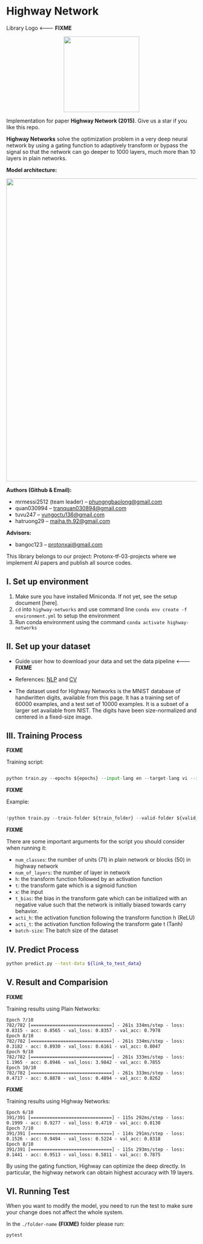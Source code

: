 # Highway Network

Library Logo <--- **FIXME**

<p align="center">
    <img src='https://storage.googleapis.com/protonx-cloud-storage/transformer/protonx-transf.png' width=200 class="center">
</p>

Implementation for paper **Highway Network (2015)**. Give us a star if you like this repo. 

**Highway Networks** solve the optimization problem in a very deep neural network by using a gating function to adaptively transform or bypass the signal so that the network can go deeper to 1000 layers, much more than 10 layers in plain networks.

**Model architecture:**

<p align="center">
    <img src='https://github.com/protonx-tf-03-projects/highway-networks/blob/readme/Highway-Networks.png' width=800 class="center">
</p>


**Authors (Github & Email):**
- mrmessi2512 (team leader) – phungngbaolong@gmail.com
- quan030994 – tranquan030894@gmail.com
- tuvu247 – vungoctu136@gmail.com
- hatruong29 – maiha.th.92@gmail.com

**Advisors:**
- bangoc123 – protonxai@gmail.com

This library belongs to our project: Protonx-tf-03-projects where we implement AI papers and publish all source codes.

## I.  Set up environment
1.	Make sure you have installed Miniconda. If not yet, see the setup document [here]. 
2.	`cd` into `highway-networks` and use command line `conda env create -f environment.yml` to setup the environment
3.	Run conda environment using the command `conda activate highway-networks`

## II.  Set up your dataset

- Guide user how to download your data and set the data pipeline <--- **FIXME**
- References: [NLP](https://github.com/bangoc123/transformer) and [CV](https://github.com/bangoc123/mlp-mixer)

- The dataset used for Highway Networks is the MNIST database of handwritten digits, available from this page. It has a training set of 60000 examples, and a test set of 10000 examples. It is a subset of a larger set available from NIST. The digits have been size-normalized and centered in a fixed-size image.
  
## III. Training Process


**FIXME**

Training script:


```python

python train.py --epochs ${epochs} --input-lang en --target-lang vi --input-path ${path_to_en_text_file} --target-path ${path_to_vi_text_file}

```
**FIXME**

Example:

```python

!python train.py --train-folder ${train_folder} --valid-folder ${valid_folder} --num-classes 2 --patch-size 5 --image-size 150 --lr 0.0001 --epochs 200 --num-heads 12 

``` 
**FIXME**

There are some important arguments for the script you should consider when running it:

- `num_classes`: the number of units (71) in plain network or blocks (50) in highway network
- `num_of_layers`: the number of layer in network
- `h`: the transform function followed by an activation function
- `t`: the transform gate which is a sigmoid function
- `x`: the input
- `t_bias`: the bias in the transform gate which can be initialized with an negative value such that the network is initially biased towards carry behavior.
- `acti_h`: the activation function following the transform function h (ReLU)
- `acti_t`: the activation function following the transform gate t (Tanh)
- `batch-size`: The batch size of the dataset


## IV. Predict Process

```bash
python predict.py --test-data ${link_to_test_data}
```

## V. Result and Comparision

**FIXME**

Training results using Plain Networks:
```
Epoch 7/10
782/782 [==============================] - 261s 334ms/step - loss: 0.8315 - acc: 0.8565 - val_loss: 0.8357 - val_acc: 0.7978
Epoch 8/10
782/782 [==============================] - 261s 334ms/step - loss: 0.3182 - acc: 0.8930 - val_loss: 0.6161 - val_acc: 0.8047
Epoch 9/10
782/782 [==============================] - 261s 333ms/step - loss: 1.1965 - acc: 0.8946 - val_loss: 3.9842 - val_acc: 0.7855
Epoch 10/10
782/782 [==============================] - 261s 333ms/step - loss: 0.4717 - acc: 0.8878 - val_loss: 0.4894 - val_acc: 0.8262

```

**FIXME**

Training results using Highway Networks:

```
Epoch 6/10
391/391 [==============================] - 115s 292ms/step - loss: 0.1999 - acc: 0.9277 - val_loss: 0.4719 - val_acc: 0.8130
Epoch 7/10
391/391 [==============================] - 114s 291ms/step - loss: 0.1526 - acc: 0.9494 - val_loss: 0.5224 - val_acc: 0.8318
Epoch 8/10
391/391 [==============================] - 115s 293ms/step - loss: 0.1441 - acc: 0.9513 - val_loss: 0.5811 - val_acc: 0.7875
```

By using the gating function, Highway can optimize the deep directly. In particular, the highway network can obtain highest accuracy with 19 layers.


## VI. Running Test

When you want to modify the model, you need to run the test to make sure your change does not affect the whole system.

In the `./folder-name` **(FIXME)** folder please run:

```bash
pytest
```



